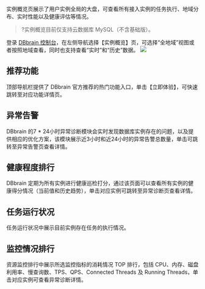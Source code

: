 实例概览页展示了用户实例全局的大盘，可查看所有接入实例的任务执行、地域分布、实时性能以及健康评估等情况。

>?实例概览目前仅支持云数据库 MySQL（不含基础版）。


登录 [DBbrain 控制台](https://console.cloud.tencent.com/dbbrain/analysis)，在左侧导航选择【实例概览】页，可选择“全地域”视图或者按照地域查看，同时也支持查看“实时”和“历史”数据。
![](https://main.qcloudimg.com/raw/bdc48d6beafc1c61323a1db9001e10a0.png)

## 推荐功能
顶部导航栏提供了 DBbrain 官方推荐的热门功能入口，单击【立即体验】，可快速跳转至对应功能详情页。





## 异常告警
DBbrain 的7 * 24小时异常诊断模块会实时发现数据库实例存在的问题，以及提供相应的优化方案，该模块展示近3小时和近24小时的异常告警总数量，单击可跳转至异常告警页查看详情。

## 健康程度排行
DBbrain 定期为所有实例进行健康巡检打分，通过该页面可以查看所有实例的健康得分情况（当前值和历史趋势），单击对应实例可跳转至异常诊断页查看详情。

## 任务运行状况
任务运行状况中展示目前实例存在任务的执行情况。

## 监控情况排行
资源监控排行中展示所选监控指标的消耗情况 TOP 排行，包括 CPU、内存、磁盘利用率、慢查询数、TPS、QPS、Connected Threads 及 Running Threads，单击对应实例可查看异常诊断详情。
